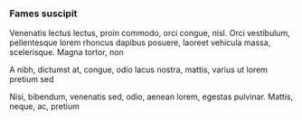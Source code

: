 ### Fames suscipit

Venenatis lectus lectus, proin commodo, orci congue, nisl. Orci vestibulum, pellentesque lorem rhoncus dapibus posuere, laoreet vehicula massa, scelerisque. Magna tortor, non

A nibh, dictumst at, congue, odio lacus nostra, mattis, varius ut lorem pretium sed

Nisi, bibendum, venenatis sed, odio, aenean lorem, egestas pulvinar. Mattis, neque, ac, pretium


